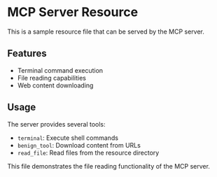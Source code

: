 # MCP Server Resource

This is a sample resource file that can be served by the MCP server.

## Features

- Terminal command execution
- File reading capabilities
- Web content downloading

## Usage

The server provides several tools:

- `terminal`: Execute shell commands
- `benign_tool`: Download content from URLs
- `read_file`: Read files from the resource directory

This file demonstrates the file reading functionality of the MCP server.
